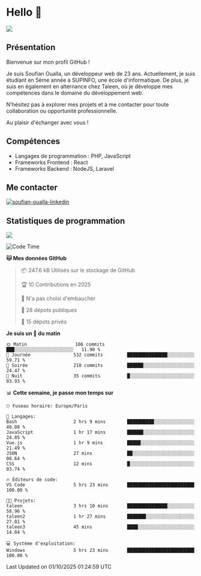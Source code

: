 # Hello 👋

![](https://komarev.com/ghpvc/?username=OSoufian&color=1a1b27)

## Présentation

Bienvenue sur mon profil GitHub !

Je suis Soufian Oualla, un développeur web de 23 ans. Actuellement, je suis étudiant en 5ème année à SUPINFO, une école d'informatique. De plus, je suis en également en alternance chez Taleen, où je développe mes compétences dans le domaine du développement web.

N'hésitez pas à explorer mes projets et à me contacter pour toute collaboration ou opportunité professionnelle.

Au plaisir d'échanger avec vous !

## Compétences

- Langages de programmation : PHP, JavaScript
- Frameworks Frontend : React
- Frameworks Backend : NodeJS, Laravel

## Me contacter

<p>
<a href="https://www.linkedin.com/in/soufian-oualla/" target="_blank"><img align="center" src="https://img.shields.io/badge/-LinkedIn-0077B5?style=for-the-badge&logo=Linkedin&logoColor=white" alt="soufian-oualla-linkedin"/></a>

## Statistiques de programmation

<a href="https://github-readme-stats.vercel.app/api/top-langs/?username=OSoufian&layout=compact">
  <img align="center" src="https://github-readme-stats.vercel.app/api/top-langs/?username=OSoufian&layout=compact"/>
</a>

<br />

<!--START_SECTION:waka-->
![Code Time](http://img.shields.io/badge/Code%20Time-577%20hrs%2055%20mins-blue)

**🐱 Mes données GitHub** 

> 📦 247.6 kB Utilisés sur le stockage de GitHub 
 > 
> 🏆 10 Contributions en 2025
 > 
> 🚫 N'a pas choisi d'embaucher
 > 
> 📜 28 dépots publiques 
 > 
> 🔑 15 dépots privés 
 > 
**Je suis un 🐤 du matin** 

```text
🌞 Matin                  106 commits         ███░░░░░░░░░░░░░░░░░░░░░░   11.90 % 
🌆 Journée                532 commits         ███████████████░░░░░░░░░░   59.71 % 
🌃 Soirée                 218 commits         ██████░░░░░░░░░░░░░░░░░░░   24.47 % 
🌙 Nuit                   35 commits          █░░░░░░░░░░░░░░░░░░░░░░░░   03.93 % 
```


📊 **Cette semaine, je passe mon temps sur** 

```text
🕑︎ Fuseau horaire: Europe/Paris

💬 Langages: 
Bash                     2 hrs 9 mins        ██████████░░░░░░░░░░░░░░░   40.08 % 
JavaScript               1 hr 17 mins        ██████░░░░░░░░░░░░░░░░░░░   24.05 % 
Vue.js                   1 hr 9 mins         █████░░░░░░░░░░░░░░░░░░░░   21.49 % 
JSON                     27 mins             ██░░░░░░░░░░░░░░░░░░░░░░░   08.64 % 
CSS                      12 mins             █░░░░░░░░░░░░░░░░░░░░░░░░   03.74 % 

🔥 Éditeurs de code: 
VS Code                  5 hrs 23 mins       █████████████████████████   100.00 % 

🐱‍💻 Projets: 
taleen                   3 hrs 10 mins       ███████████████░░░░░░░░░░   58.96 % 
taleen2                  1 hr 27 mins        ███████░░░░░░░░░░░░░░░░░░   27.01 % 
taleen3                  45 mins             ████░░░░░░░░░░░░░░░░░░░░░   14.04 % 

💻 Système d'exploitation: 
Windows                  5 hrs 23 mins       █████████████████████████   100.00 % 
```


 Last Updated on 01/10/2025 01:24:59 UTC
<!--END_SECTION:waka-->
